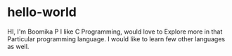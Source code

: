 # hello-world

HI,
I'm Boomika P I like C Programming, would love to Explore more in that Particular programming language.
I would like to learn few other languages as well.
